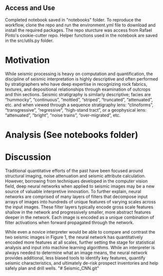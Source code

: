 ## Access and Use
Completed notebook saved in "notebooks" folder. To reproduce the workflow, clone the repo and run the environment.yml file to download and install the required packages. The repo sturcture was access from Rafael Pinto's cookie-cutter repo.
Helper functions used in the notebook are saved in the src/utils.py folder.

# Motivation
While seismic processing is heavy on computation and quantification, the discipline of seismic interpretation is highly descriptive and often performed by stratigraphers who have deep expertise in recognizing rock fabrics, textures, and depositional relationships through examination of outcrops and thin sections. Seismic stratigraphy is similarly descriptive; facies are “hummocky”, “continuous”, “mottled”, “striped”, “truncated”, “attenuated”, etc. and when viewed through a sequence stratigraphy lens: “clinoforms”, “transgressive”, “regressive”, “high-stand tract”, or a geophysical lens: “attenuated”, “bright”, “noise trains”, “over-migrated”, etc. 

# Analysis (See notebooks folder)

# Discussion
Traditional quantitative efforts of the past have been focused around structural imaging, noise attenuation and seismic attribute calculation. However, borrowing from techniques developed in the computer vision field, deep neural networks when applied to seismic images may be a new source of valuable interpretive innovation. To further explain, neural networks are comprised of many layers of filters that decompose input arrays of images into hundreds of unique features of varying scales across the input images. These filter layers typically encode gross scale features shallow in the network and progressively smaller, more abstract features deeper in the network. Each image is encoded as a unique combination of filter activations when forward propagated through the network. 

While even a novice interpreter would be able to compare and contrast the two seismic images in Figure 1, the neural network has quantitatively encoded more features at all scales, further setting the stage for statistical analysis and input into machine learning algorithms. While an interpreter is always needed to determine what an image means, the neural network provides additional, less biased tools to identify key features, quantify seismic characteristics, and ultimately de-risk prospect inventories and help safely plan and drill wells. "# Seismic_CNN.git" 
